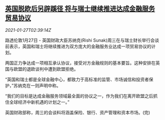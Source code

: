 <!--1611717797000-->
[英国脱欧后另辟蹊径 将与瑞士继续推进达成金融服务贸易协议](https://cn.reuters.com/article/uk-brexit-switzerland-fin-0127-idCNKBS29W08Q)
------

<div><i>2021-01-27T02:39:14Z</i></div><p>路透伦敦1月27日 - 英国财政大臣苏纳克(Rishi Sunak)周三在与瑞士财长举行会谈前表示，英国和瑞士将继续推进为双方庞大的金融服务业达成一项贸易协议的计划。</p><p>两国正力争达成一项相互承认协议，接受对方金融规则的基本要旨。这种安排在英国与欧盟的退欧谈判中遭到欧盟拒绝。</p><p>“英国和瑞士都是全球金融中心，都致力于高标准的监管、市场诚信和投资者保护，”苏纳克在一则声明中称。</p><p>“我们的目标是达成金融服务领域最全面的协议之一，作为我们在离开欧盟之后抓住全球经济中新机遇的计划之一。”</p><p>英国财政部称，周三的会谈料将涵盖保险、银行、资产管理和资本市场。(完)</p>
